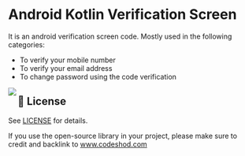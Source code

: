 # Android Kotlin Verification Screen

It is an android verification screen code. Mostly used in the following categories:

* To verify your mobile number
* To verify your email address
* To change password using the code verification


<img align="left" src="https://github.com/Code-Shod/android-verification-screen/screen-shot.jpg" />


## 📄 License

See [LICENSE](./LICENSE.txt) for details.

If you use the open-source library in your project, please make sure to credit and backlink to www.codeshod.com